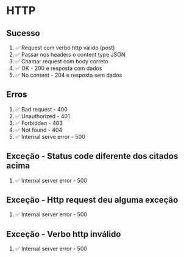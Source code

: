 # HTTP

## Sucesso
1. ✅ Request com verbo http válido (post)
2. ✅ Passar nos headers o content type JSON
3. ✅ Chamar request com body correto
5. ✅ OK - 200 e resposta com dados
6. ✅ No content - 204 e resposta sem dados 

## Erros
1. ✅ Bad request - 400 
2. ✅ Unauthorized - 401
3. ✅ Forbidden - 403
4. ✅ Not found - 404
5. ✅ Internal serve error - 500

## Exceção - Status code diferente dos citados acima
1. ✅ Internal server error - 500

## Exceção - Http request deu alguma exceção
1. ✅ Internal server error - 500

##	Exceção - Verbo http inválido
1. ✅ Internal server error - 500
